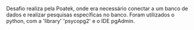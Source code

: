 Desafio realiza pela Poatek, onde era necessário conectar a um banco de dados e realizar pesquisas específicas no banco.
Foram utilizados o python, com a 'library' 'psycopg2' e o IDE pgAdmin.

